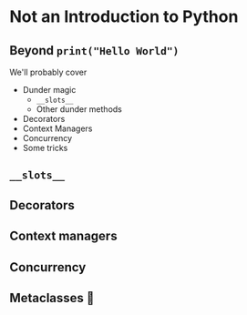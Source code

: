 # Not an Introduction to Python
## Beyond `print("Hello World")`

We'll probably cover
- Dunder magic
  - `__slots__`
  - Other dunder methods
- Decorators
- Context Managers
- Concurrency
- Some tricks

## `__slots__`

## Decorators

## Context managers

## Concurrency

## Metaclasses 🚨
